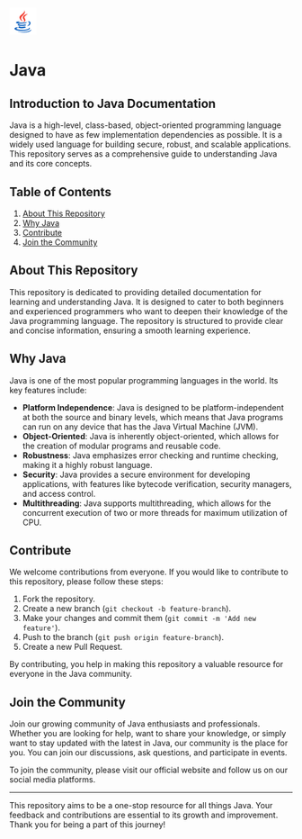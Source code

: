 # ![JAVA](../img/icons8-java-48.png) 
# Java
## Introduction to Java Documentation

Java is a high-level, class-based, object-oriented programming language designed to have as few implementation dependencies as possible. It is a widely used language for building secure, robust, and scalable applications. This repository serves as a comprehensive guide to understanding Java and its core concepts.

## Table of Contents
1. [About This Repository](#about-this-repository)
2. [Why Java](#why-java)
3. [Contribute](#contribute)
4. [Join the Community](#join-the-community)

## About This Repository
This repository is dedicated to providing detailed documentation for learning and understanding Java. It is designed to cater to both beginners and experienced programmers who want to deepen their knowledge of the Java programming language. The repository is structured to provide clear and concise information, ensuring a smooth learning experience.

## Why Java
Java is one of the most popular programming languages in the world. Its key features include:
- **Platform Independence**: Java is designed to be platform-independent at both the source and binary levels, which means that Java programs can run on any device that has the Java Virtual Machine (JVM).
- **Object-Oriented**: Java is inherently object-oriented, which allows for the creation of modular programs and reusable code.
- **Robustness**: Java emphasizes error checking and runtime checking, making it a highly robust language.
- **Security**: Java provides a secure environment for developing applications, with features like bytecode verification, security managers, and access control.
- **Multithreading**: Java supports multithreading, which allows for the concurrent execution of two or more threads for maximum utilization of CPU.

## Contribute
We welcome contributions from everyone. If you would like to contribute to this repository, please follow these steps:
1. Fork the repository.
2. Create a new branch (`git checkout -b feature-branch`).
3. Make your changes and commit them (`git commit -m 'Add new feature'`).
4. Push to the branch (`git push origin feature-branch`).
5. Create a new Pull Request.

By contributing, you help in making this repository a valuable resource for everyone in the Java community.

## Join the Community
Join our growing community of Java enthusiasts and professionals. Whether you are looking for help, want to share your knowledge, or simply want to stay updated with the latest in Java, our community is the place for you. You can join our discussions, ask questions, and participate in events.

To join the community, please visit our official website and follow us on our social media platforms.

---

This repository aims to be a one-stop resource for all things Java. Your feedback and contributions are essential to its growth and improvement. Thank you for being a part of this journey!